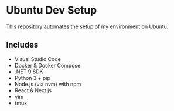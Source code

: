# Ubuntu Dev Setup

This repository automates the setup of my environment on Ubuntu.

## Includes
- Visual Studio Code
- Docker & Docker Compose
- .NET 9 SDK
- Python 3 + pip
- Node.js (via nvm) with npm
- React & Next.js
- vim
- tmux
